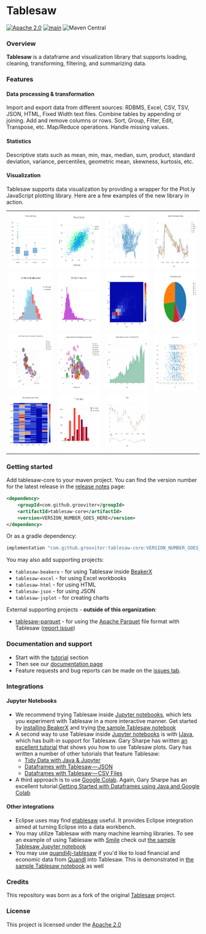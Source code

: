 Tablesaw
=======

[![Apache 2.0](https://img.shields.io/github/license/nebula-plugins/nebula-project-plugin.svg)](http://www.apache.org/licenses/LICENSE-2.0) [![main](https://github.com/grooviter/tablesaw/actions/workflows/tablesaw-release.yml/badge.svg)](https://github.com/grooviter/tablesaw/actions/workflows/tablesaw-release.yml) ![Maven Central](https://img.shields.io/maven-central/v/com.github.grooviter/tablesaw)

### Overview

__Tablesaw__ is a dataframe and visualization library that supports loading, cleaning, transforming, filtering, and summarizing data.

### Features

#### Data processing & transformation

Import and export data from different sources: RDBMS, Excel, CSV, TSV, JSON, HTML, Fixed Width text files. Combine tables by appending or joining. Add and remove columns or rows. Sort, Group, Filter, Edit, Transpose, etc. Map/Reduce operations. Handle missing values.

#### Statistics

Descriptive stats such as mean, min, max, median, sum, product, standard deviation, variance, percentiles, 
geometric mean, skewness, kurtosis, etc.

#### Visualization

Tablesaw supports data visualization by providing a wrapper for the Plot.ly JavaScript plotting library. Here are a few examples of the new library in action.

<table>
  <tr>
    <td><img src="docs/guide/src/docs/images/eda/box1.png" alt="chart" width="230" height="150" /></td>
    <td><img src="docs/guide/src/docs/images/eda/scatter_2_Yaxes.png" alt="chart" width="230" height="150" /></td>
    <td><img src="docs/guide/src/docs/images/tornado.scatter.png" alt="chart" width="230" height="150" /></td>
    <td><img src="docs/guide/src/docs/images/eda/bush_time_series2.png" alt="chart" width="230" height="150" /></td> 
  </tr>
  <tr>
    <td><img src="docs/guide/src/docs/images/eda/hist_overlay.png" alt="chart" width="230" height="150" /></td>
    <td><img src="docs/guide/src/docs/images/eda/histogram2.png" alt="chart" width="230" height="150" /></td>
    <td><img src="docs/guide/src/docs/images/eda/histogram2d.png" alt="chart" width="230" height="150" /></td>
    <td><img src="docs/guide/src/docs/images/eda/pie.png" alt="chart" width="230" height="150" /></td> 
  </tr>
  <tr>
    <td><img src="docs/guide/src/docs/images/eda/wine_bubble_3d.png" alt="chart" width="230" height="150" /></td>
    <td><img src="docs/guide/src/docs/images/eda/wine_bubble_with_groups.png" alt="chart" width="230" height="150" /></td>
    <td><img src="docs/guide/src/docs/images/eda/robberies_area.png" alt="chart" width="230" height="150" /></td>
    <td><img src="docs/guide/src/docs/images/ml/regression/wins%20by%20year.png" alt="chart" width="230" height="150" /></td> 
  </tr>
  <tr>
    <td><img src="docs/guide/src/docs/images/eda/bush_heatmap1.png" alt="chart" width="230" height="150" /></td>
    <td><img src="docs/guide/src/docs/images/eda/tornado_bar_groups.png" alt="chart" width="230" height="150" /></td>
    <td><img src="docs/guide/src/docs/images/eda/ohlc1.png" alt="chart" width="230" height="150" /></td>
    <td></td> 
  </tr>
</table>

### Getting started

Add tablesaw-core to your maven project. You can find the version number for the latest release in the [release notes](https://github.com/grooviter/tablesaw/releases) page:

```xml
<dependency>
    <groupId>com.github.grooviter</groupId>
    <artifactId>tablesaw-core</artifactId>
    <version>VERSION_NUMBER_GOES_HERE</version>
</dependency>
```

Or as a gradle dependency:

```groovy
implementation "com.github.grooviter:tablesaw-core:VERSION_NUMBER_GOES_HERE"
```

You may also add supporting projects:
- `tablesaw-beakerx` - for using Tablesaw inside [BeakerX](http://beakerx.com/)
- `tablesaw-excel` - for using Excel workbooks
- `tablesaw-html` - for using HTML
- `tablesaw-json` - for using JSON
- `tablesaw-jsplot` - for creating charts

External supporting projects - **outside of this organization**:
- [tablesaw-parquet](https://github.com/tlabs-data/tablesaw-parquet) - for using the [Apache Parquet](https://parquet.apache.org/) file format with Tablesaw ([report issue](https://github.com/tlabs-data/tablesaw-parquet/issues))

### Documentation and support

* Start with the [tutorial](https://grooviter.github.io/tablesaw#_tutorial) section
* Then see our [documentation page](https://grooviter.github.io/tablesaw/) 
* Feature requests and bug reports can be made on the [issues tab](https://github.com/grooviter/tablesaw/issues).

### Integrations

#### Jupyter Notebooks

* We recommend trying Tablesaw inside [Jupyter notebooks](http://arogozhnikov.github.io/2016/09/10/jupyter-features.html), which lets you experiment with Tablesaw in a more interactive manner. Get started by [installing BeakerX](http://beakerx.com/documentation) and trying [the sample Tablesaw notebook](https://github.com/twosigma/beakerx/blob/master/doc/groovy/Tablesaw.ipynb)
* A second way to use Tablesaw inside [Jupyter notebooks](http://arogozhnikov.github.io/2016/09/10/jupyter-features.html) is with [IJava](https://github.com/SpencerPark/IJava), which has built-in support for Tablesaw. Gary Sharpe has written [an excellent tutorial](https://medium.com/@gmsharpe/java-jupyter-plotly-e1bbaa7f2be8) that shows you how to use Tablesaw plots. Gary has written a number of other tutorials that feature Tablesaw:
  * [Tidy Data with Java & Jupyter](https://medium.com/@gmsharpe/tidy-data-with-java-jupyter-b1e131b37ab0)
  * [Dataframes with Tablesaw — JSON](https://medium.com/@gmsharpe/dataframes-with-tablesaw-json-46dda9c8c217?source=your_stories_page----------------------------------------)
  * [Dataframes with Tablesaw — CSV Files](https://medium.com/@gmsharpe/importing-data-with-tablesaw-part-1-csv-files-3ac6f135cf6f?source=your_stories_page----------------------------------------)
* A third approach is to use [Google Colab](https://colab.research.google.com). Again, Gary Sharpe has an excellent tutorial:[Getting Started with Dataframes using Java and Google Colab](https://medium.com/@gmsharpe/getting-started-with-tablesaw-and-google-colab-65ef0cbe280c)

#### Other integrations

* Eclipse uses may find [etablesaw](https://github.com/hallvard/etablesaw) useful. It provides Eclipse integration aimed at turning Eclipse into a data workbench.   
* You may utilize Tablesaw with many machine learning libraries. To see an example of using Tablesaw with [Smile](https://haifengl.github.io) check out [the sample Tablesaw Jupyter notebook](https://github.com/twosigma/beakerx/blob/master/doc/groovy/Tablesaw.ipynb)
* You may use [quandl4j-tablesaw](http://quandl4j.org) if you'd like to load financial and economic data from [Quandl](https://www.quandl.com) into Tablesaw. This is demonstrated in [the sample Tablesaw notebook](https://github.com/twosigma/beakerx/blob/master/doc/groovy/Tablesaw.ipynb) as well

### Credits

This repository was born as a fork of the original [Tablesaw](https://github.com/jtablesaw/tablesaw) project.

### License

This project is licensed under the [Apache 2.0](https://www.apache.org/licenses/LICENSE-2.0)